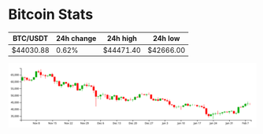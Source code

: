 # Bitcoin Stats

BTC/USDT|24h change|24h high|24h low|
|---|---|---|---|
|$44030.88|0.62%|$44471.40|$42666.00|

<img src="./chart.svg">
